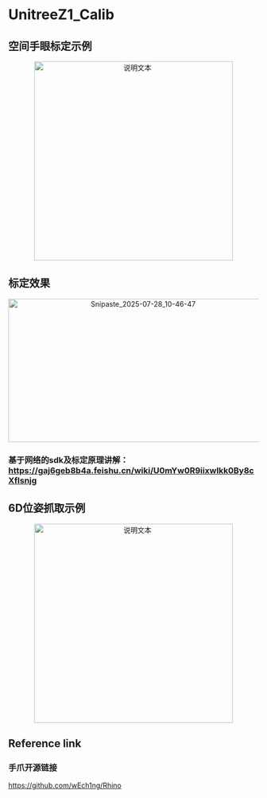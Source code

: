 # UnitreeZ1_Calib

## 空间手眼标定示例

<p align="center">
  <img src="readmefiles/1.gif" alt="说明文本" width="400">
</p>

## 标定效果
<p align="center">
  <img width="527" height="288" alt="Snipaste_2025-07-28_10-46-47" src="https://github.com/user-attachments/assets/ac5c3a66-3163-40d8-a268-dc106218c4f4" />
</p>


### 基于网络的sdk及标定原理讲解：https://gaj6geb8b4a.feishu.cn/wiki/U0mYw0R9iixwIkk0By8cXflsnjg

## 6D位姿抓取示例

<p align="center">
  <img src="readmefiles/2.gif" alt="说明文本" width="400">
</p>

## Reference link

### 手爪开源链接

https://github.com/wEch1ng/Rhino
